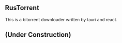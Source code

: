 RusTorrent
----
This is a bitorrent downloader written by tauri and react.

(Under Construction)
----